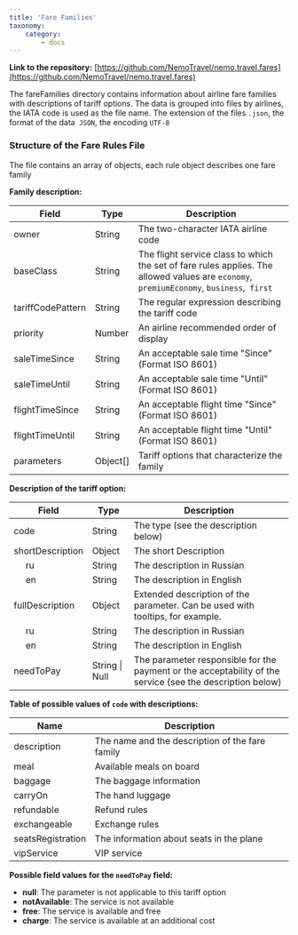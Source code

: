 ```yaml
---
title: 'Fare Families'
taxonomy:
    category:
        - docs
---
```


**Link to the repository:** [https://github.com/NemoTravel/nemo.travel.fares](https://github.com/NemoTravel/nemo.travel.fares)
 
The fareFamilies directory contains information about airline fare families with descriptions of tariff options.
The data is grouped into files by airlines, the IATA code is used as the file name.
The extension of the files `.json`, the format of the data` JSON`, the encoding `UTF-8`

### Structure of the Fare Rules File
The file contains an array of objects, each rule object describes one fare family

**Family description:**
 
| Field        | Type           | Description  |
| ------------- |---------------| ------|
| owner          | String        | The two-character IATA airline code |
| baseClass      | String        |  The flight service class to which the set of fare rules applies. The allowed values are `economy`,` premiumEconomy`, `business`,` first`|
| tariffCodePattern  | String      |    The regular expression describing the tariff code |
| priority  | Number      | An airline recommended order of display |
| saleTimeSince  | String      |    An acceptable sale time "Since" (Format ISO 8601) |
| saleTimeUntil  | String      |    An acceptable sale time "Until" (Format ISO 8601) |
| flightTimeSince  | String      |     An acceptable flight time "Since" (Format ISO 8601) |
| flightTimeUntil  | String      |    An acceptable flight time "Until" (Format ISO 8601) |
| parameters| Object[] | Tariff options that characterize the family  |

**Description of the tariff option:**

| Field        | Type           | Description  |
| ------------- |---------------| ------|
| code | String | The type (see the description below) |
| shortDescription | Object | The short Description |
| &nbsp;&nbsp;&nbsp;&nbsp; ru | String | The description in Russian |
| &nbsp;&nbsp;&nbsp;&nbsp; en | String | The description in English |
| fullDescription  | Object | Extended description of the parameter. Can be used with tooltips, for example. |
| &nbsp;&nbsp;&nbsp;&nbsp; ru | String | The description in Russian |
| &nbsp;&nbsp;&nbsp;&nbsp; en | String | The description in English |
| needToPay | String \| Null | The parameter responsible for the payment or the acceptability of the service (see the description below)  |

**Table of possible values of `code` with descriptions:**

| Name  | Description |
| ------------- |-------|
| description | The name and the description of the fare family |
| meal | Available meals on board |
| baggage | The baggage information |
| carryOn | The hand luggage |
| refundable | Refund rules |
| exchangeable | Exchange rules |
| seatsRegistration | The information about seats in the plane |
| vipService |  VIP service |

**Possible field values for the `needToPay` field:**

* **null**: The parameter is not applicable to this tariff option
* **notAvailable**: The service is not available
* **free**: The service is available and free 
* **charge**: The service is available at an additional cost

